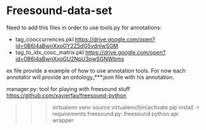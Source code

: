 # Freesound-data-set

Need to add this files in order to use tools.py for annotations:
- tag_cooccurrences.pkl
https://drive.google.com/open?id=0B6I4aBwnXxoGY2Z5dG5vdnlwSGM
- tag_to_idx_cooc_matrix.pkl
https://drive.google.com/open?id=0B6I4aBwnXxoGU2NpU3pwSGNWbms


ex file provide a example of how to use annotation tools.
For now each annotator will provide an ontology_***.json file with his annotation.


manager.py: tool for playing with freesound stuff
https://github.com/xavierfav/freesound-python
>>> virtualenv venv
>>> source virtualenv/bin/activate
>>> pip install -r requirements
freesound.py: freesound python api wrapper

